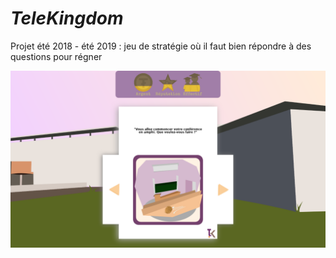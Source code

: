 # *TeleKingdom*

Projet été 2018 - été 2019 : jeu de stratégie où il faut bien répondre à des questions pour régner

![](screenshot.png)
